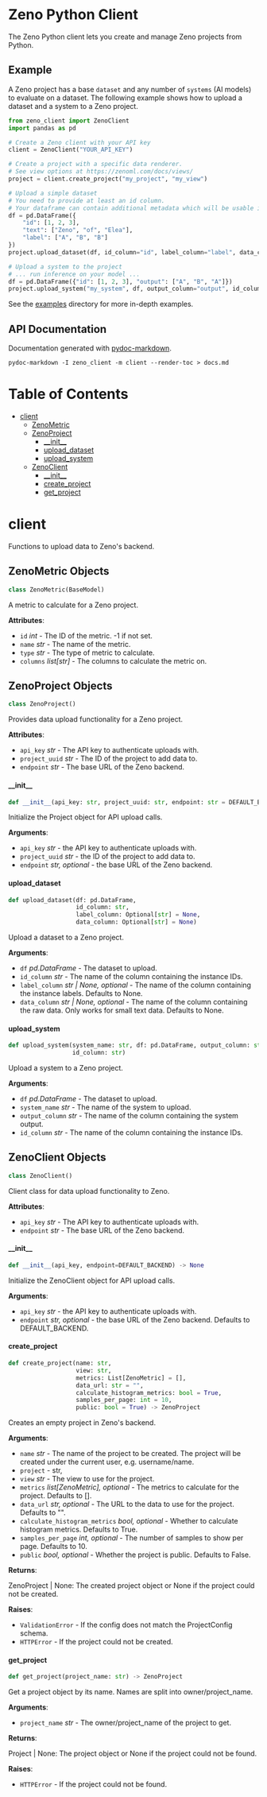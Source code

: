 # Zeno Python Client

The Zeno Python client lets you create and manage Zeno projects from Python.

## Example

A Zeno project has a base `dataset` and any number of `systems` (AI models) to evaluate on a dataset.
The following example shows how to upload a dataset and a system to a Zeno project.

```python
from zeno_client import ZenoClient
import pandas as pd

# Create a Zeno client with your API key
client = ZenoClient("YOUR_API_KEY")

# Create a project with a specific data renderer.
# See view options at https://zenoml.com/docs/views/
project = client.create_project("my_project", "my_view")

# Upload a simple dataset
# You need to provide at least an id column.
# Your dataframe can contain additional metadata which will be usable in Zeno.
df = pd.DataFrame({
    "id": [1, 2, 3],
    "text": ["Zeno", "of", "Elea"],
    "label": ["A", "B", "B"]
})
project.upload_dataset(df, id_column="id", label_column="label", data_column="text")

# Upload a system to the project
# ... run inference on your model ...
df = pd.DataFrame({"id": [1, 2, 3], "output": ["A", "B", "A"]})
project.upload_system("my_system", df, output_column="output", id_column="id")
```

See the [examples](./examples) directory for more in-depth examples.

## API Documentation

Documentation generated with [pydoc-markdown](https://niklasrosenstein.github.io/pydoc-markdown/).

`pydoc-markdown -I zeno_client -m client --render-toc > docs.md`

# Table of Contents

- [client](#client)
  - [ZenoMetric](#client.ZenoMetric)
  - [ZenoProject](#client.ZenoProject)
    - [\_\_init\_\_](#client.ZenoProject.__init__)
    - [upload_dataset](#client.ZenoProject.upload_dataset)
    - [upload_system](#client.ZenoProject.upload_system)
  - [ZenoClient](#client.ZenoClient)
    - [\_\_init\_\_](#client.ZenoClient.__init__)
    - [create_project](#client.ZenoClient.create_project)
    - [get_project](#client.ZenoClient.get_project)

<a id="client"></a>

# client

Functions to upload data to Zeno's backend.

<a id="client.ZenoMetric"></a>

## ZenoMetric Objects

```python
class ZenoMetric(BaseModel)
```

A metric to calculate for a Zeno project.

**Attributes**:

- `id` _int_ - The ID of the metric. -1 if not set.
- `name` _str_ - The name of the metric.
- `type` _str_ - The type of metric to calculate.
- `columns` _list[str]_ - The columns to calculate the metric on.

<a id="client.ZenoProject"></a>

## ZenoProject Objects

```python
class ZenoProject()
```

Provides data upload functionality for a Zeno project.

**Attributes**:

- `api_key` _str_ - The API key to authenticate uploads with.
- `project_uuid` _str_ - The ID of the project to add data to.
- `endpoint` _str_ - The base URL of the Zeno backend.

<a id="client.ZenoProject.__init__"></a>

#### \_\_init\_\_

```python
def __init__(api_key: str, project_uuid: str, endpoint: str = DEFAULT_BACKEND)
```

Initialize the Project object for API upload calls.

**Arguments**:

- `api_key` _str_ - the API key to authenticate uploads with.
- `project_uuid` _str_ - the ID of the project to add data to.
- `endpoint` _str, optional_ - the base URL of the Zeno backend.

<a id="client.ZenoProject.upload_dataset"></a>

#### upload_dataset

```python
def upload_dataset(df: pd.DataFrame,
                   id_column: str,
                   label_column: Optional[str] = None,
                   data_column: Optional[str] = None)
```

Upload a dataset to a Zeno project.

**Arguments**:

- `df` _pd.DataFrame_ - The dataset to upload.
- `id_column` _str_ - The name of the column containing the instance IDs.
- `label_column` _str | None, optional_ - The name of the column containing the
  instance labels. Defaults to None.
- `data_column` _str | None, optional_ - The name of the column containing the
  raw data. Only works for small text data. Defaults to None.

<a id="client.ZenoProject.upload_system"></a>

#### upload_system

```python
def upload_system(system_name: str, df: pd.DataFrame, output_column: str,
                  id_column: str)
```

Upload a system to a Zeno project.

**Arguments**:

- `df` _pd.DataFrame_ - The dataset to upload.
- `system_name` _str_ - The name of the system to upload.
- `output_column` _str_ - The name of the column containing the system output.
- `id_column` _str_ - The name of the column containing the instance IDs.

<a id="client.ZenoClient"></a>

## ZenoClient Objects

```python
class ZenoClient()
```

Client class for data upload functionality to Zeno.

**Attributes**:

- `api_key` _str_ - The API key to authenticate uploads with.
- `endpoint` _str_ - The base URL of the Zeno backend.

<a id="client.ZenoClient.__init__"></a>

#### \_\_init\_\_

```python
def __init__(api_key, endpoint=DEFAULT_BACKEND) -> None
```

Initialize the ZenoClient object for API upload calls.

**Arguments**:

- `api_key` _str_ - the API key to authenticate uploads with.
- `endpoint` _str, optional_ - the base URL of the Zeno backend.
  Defaults to DEFAULT_BACKEND.

<a id="client.ZenoClient.create_project"></a>

#### create_project

```python
def create_project(name: str,
                   view: str,
                   metrics: List[ZenoMetric] = [],
                   data_url: str = "",
                   calculate_histogram_metrics: bool = True,
                   samples_per_page: int = 10,
                   public: bool = True) -> ZenoProject
```

Creates an empty project in Zeno's backend.

**Arguments**:

- `name` _str_ - The name of the project to be created. The project will be
  created under the current user, e.g. username/name.
- `project` - str,
- `view` _str_ - The view to use for the project.
- `metrics` _list[ZenoMetric], optional_ - The metrics to calculate for the
  project. Defaults to [].
- `data_url` _str, optional_ - The URL to the data to use for the project.
  Defaults to "".
- `calculate_histogram_metrics` _bool, optional_ - Whether to calculate histogram
  metrics. Defaults to True.
- `samples_per_page` _int, optional_ - The number of samples to show per page.
  Defaults to 10.
- `public` _bool, optional_ - Whether the project is public. Defaults to False.

**Returns**:

ZenoProject | None: The created project object or None if the project could
not be created.

**Raises**:

- `ValidationError` - If the config does not match the ProjectConfig schema.
- `HTTPError` - If the project could not be created.

<a id="client.ZenoClient.get_project"></a>

#### get_project

```python
def get_project(project_name: str) -> ZenoProject
```

Get a project object by its name. Names are split into owner/project_name.

**Arguments**:

- `project_name` _str_ - The owner/project_name of the project to get.

**Returns**:

Project | None: The project object or None if the project could not be
found.

**Raises**:

- `HTTPError` - If the project could not be found.

